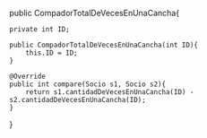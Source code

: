 public CompadorTotalDeVecesEnUnaCancha{

    private int ID;

    public CompadorTotalDeVecesEnUnaCancha(int ID){
        this.ID = ID;
    }

    @Override
    public int compare(Socio s1, Socio s2){
        return s1.cantidadDeVecesEnUnaCancha(ID) - s2.cantidadDeVecesEnUnaCancha(ID);
    }
}